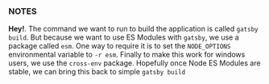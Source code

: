### NOTES

**Hey!**. The command we want to run to build the application is called `gatsby build`. But because we want to use ES Modules with `gatsby`, we use a package called `esm`. One way to require it is to set the `NODE_OPTIONS` environmental variable to `-r esm`. Finally to make this work for windows users, we use the `cross-env` package. Hopefully once Node ES Modules are stable, we can bring this back to simple `gatsby build`
